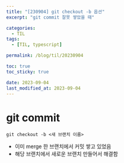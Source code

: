 ```yaml
---
title: "[230904] git checkout -b 옵션"
excerpt: "git commit 잘못 쌓았을 때"

categories:
  - TIL
tags:
  - [TIL, typescript]

permalink: /blog/til/20230904

toc: true
toc_sticky: true

date: 2023-09-04
last_modified_at: 2023-09-04
---
```


# git commit

```
git checkout -b <새 브랜치 이름>
```
- 이미 merge 한 브랜치에서 커밋 쌓고 있었음
- 해당 브랜치에서 새로운 브랜치 만들어서 해결함
